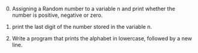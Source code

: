 0. Assigning a Random number to a variable n and print whether the number is positive, negative or zero.

1. print the last digit of the number stored in the variable n.

2. Write a program that prints the alphabet in lowercase, followed by a new line.
